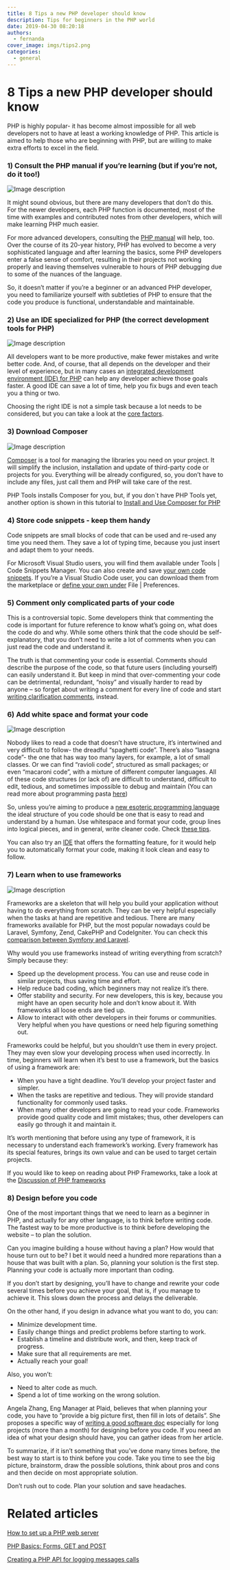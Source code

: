 ```yaml
---
title: 8 Tips a new PHP developer should know
description: Tips for beginners in the PHP world
date: 2019-04-30 08:20:18
authors:
  - fernanda
cover_image: imgs/tips2.png
categories:
  - general
---
```


# 8 Tips a new PHP developer should know

PHP is highly popular- it has become almost impossible for all web developers not to have at least a working knowledge of PHP. This article is aimed to help those who are beginning with PHP, but are willing to make extra efforts to excel in the field.

<!-- more -->

### 1) Consult the PHP manual if you’re learning (but if you’re not, do it too!)

![Image description](imgs/php_manual_example2.jpg)

It might sound obvious, but there are many developers that don’t do this. For the newer developers, each PHP function is documented, most of the time with examples and contributed notes from other developers, which will make learning PHP much easier.

For more advanced developers, consulting the [PHP manual](https://www.php.net/docs.php) will help, too. Over the course of its 20-year history, PHP has evolved to become a very sophisticated language and after learning the basics, some PHP developers enter a false sense of comfort, resulting in their projects not working properly and leaving themselves vulnerable to hours of PHP debugging due to some of the nuances of the language. 

So, it doesn’t matter if you’re a beginner or an advanced PHP developer, you need to familiarize yourself with subtleties of PHP to ensure that the code you produce is functional, understandable and maintainable.



### 2) Use an IDE specialized for PHP (the correct development tools for PHP)

![Image description](imgs/phptools-editor[7506].gif)

All developers want to be more productive, make fewer mistakes and write better code. And, of course, that all depends on the developer and their level of experience, but in many cases an [integrated development environment (IDE) for PHP](https://www.devsense.com/) can help any developer achieve those goals faster. A good IDE can save a lot of time, help you fix bugs and even teach you a thing or two.

Choosing the right IDE is not a simple task because a lot needs to be considered, but you can take a look at the [core factors](https://blog.devsense.com/en/2019/03/factors-to-consider-when-choosing-your-php-development-tool).


### 3) Download Composer

![Image description](imgs/composer_4.jpg)

[Composer](https://getcomposer.org/doc/00-intro.md) is a tool for managing the libraries you need on your project. It will simplify the inclusion, installation and update of third-party code or projects for you. Everything will be already configured, so, you don’t have to include any files, just call them and PHP will take care of the rest.

PHP Tools installs Composer for you, but, if you don´t have PHP Tools yet, another option is shown in this tutorial to [Install and Use Composer for PHP](https://blog.devsense.com/installing-and-user-composer-for-php)



### 4) Store code snippets - keep them handy

Code snippets are small blocks of code that can be used and re-used any time you need them. They save a lot of typing time, because you just insert and adapt them to your needs.

For Microsoft Visual Studio users, you will find them available under Tools | Code Snippets Manager. You can also create and save [your own code snippets](https://docs.microsoft.com/en-us/visualstudio/ide/walkthrough-creating-a-code-snippet?view=vs-2017). If you’re a Visual Studio Code user, you can download them from the marketplace or [define your own under](https://code.visualstudio.com/docs/editor/userdefinedsnippets) File | Preferences.

### 5) Comment only complicated parts of your code


This is a controversial topic. Some developers think that commenting the code is important for future reference to know what’s going on, what does the code do and why. While some others think that the code should be self-explanatory, that you don’t need to write a lot of comments when you can just read the code and understand it.

The truth is that commenting your code is essential. Comments should describe the purpose of the code, so that future users (including yourself) can easily understand it. But keep in mind that over-commenting your code can be detrimental, redundant, “noisy” and visually harder to read by anyone – so forget about writing a comment for every line of code and start [writing clarification comments](https://blog.devsense.com/commenting-your-php-code), instead.

### 6) Add white space and format your code

![Image description](imgs/format-document.gif)

Nobody likes to read a code that doesn’t have structure, it’s intertwined and very difficult to follow- the dreadful “spaghetti code”. There’s also “lasagna code”- the one that has way too many layers, for example, a lot of small classes. Or we can find “ravioli code”, structured as small packages; or even “macaroni code”, with a mixture of different computer languages. All of these code structures (or lack of) are difficult to understand, difficult to edit, tedious, and sometimes impossible to debug and maintain (You can read more about programming pasta [here](https://www.docsity.com/en/news/programming-2/programming-pasta-spaghetti-lasagna-ravioli-macaroni-code/))

So, unless you’re aiming to produce a [new esoteric programming language](https://en.wikipedia.org/wiki/Esoteric_programming_language#Examples) the ideal structure of you code should be one that is easy to read and understand by a human. Use whitespace and format your code, group lines into logical pieces, and in general, write cleaner code. Check [these tips](https://techindustan.com/ways-to-write-a-cleaner-code-become-a-better-programmer/).

You can also try an [IDE]( https://www.devsense.com/en/features#vscode) that offers the formatting feature, for it would help you to automatically format your code, making it look clean and easy to follow. 


### 7) Learn when to use frameworks

![Image description](imgs/1556624015_tmp_frameworks.jpg)

Frameworks are a skeleton that will help you build your application without having to do everything from scratch. They can be very helpful especially when the tasks at hand are repetitive and tedious. There are many frameworks available for PHP, but the most popular nowadays could be Laravel, Symfony, Zend, CakePHP and CodeIgniter. You can check this [comparison between Symfony and Laravel](https://blog.devsense.com/2019/02/symfony-vs-laravel).

Why would you use frameworks instead of writing everything from scratch? Simply because they:

* Speed up the development process. You can use and reuse code in similar projects, thus saving time and effort.
* Help reduce bad coding, which beginners may not realize it’s there.
* Offer stability and security. For new developers, this is key, because you might have an open security hole and don’t know about it. With frameworks all loose ends are tied up.
* Allow to interact with other developers in their forums or communities. Very helpful when you have questions or need help figuring something out.

Frameworks could be helpful, but you shouldn’t use them in every project. They may even slow your developing process when used incorrectly. In time, beginners will learn when it’s best to use a framework, but the basics of using a framework are:

* When you have a tight deadline. You’ll develop your project faster and simpler.
* When the tasks are repetitive and tedious. They will provide standard functionality for commonly used tasks.
* When many other developers are going to read your code. Frameworks provide good quality code and limit mistakes; thus, other developers can easily go through it and maintain it.


It’s worth mentioning that before using any type of framework, it is necessary to understand each framework’s working. Every framework has its special features, brings its own value and can be used to target certain projects. 

If you would like to keep on reading about PHP Frameworks, take a look at the [Discussion of PHP frameworks](https://www.jotform.com/blog/discussing-php-frameworks/) 

### 8) Design before you code

One of the most important things that we need to learn as a beginner in PHP, and actually for any other language, is to think before writing code. The fastest way to be more productive is to think before developing the website – to plan the solution.

Can you imagine building a house without having a plan? How would that house turn out to be? I bet it would need a hundred more reparations than a house that was built with a plan. So, planning your solution is the first step. Planning your code is actually more important than coding.

If you don’t start by designing, you’ll have to change and rewrite your code several times before you achieve your goal, that is, if you manage to achieve it. This slows down the process and delays the deliverable. 

On the other hand, if you design in advance what you want to do, you can:
* Minimize development time.
* Easily change things and predict problems before starting to work.
* Establish a timeline and distribute work, and then, keep track of progress.
* Make sure that all requirements are met.
* Actually reach your goal!

Also, you won’t:
* Need to alter code as much.
* Spend a lot of time working on the wrong solution.

Angela Zhang, Eng Manager at Plaid, believes that when planning your code, you have to “provide a big picture first, then fill in lots of details”. She proposes a specific way of [writing a good software doc](https://medium.freecodecamp.org/how-to-write-a-good-software-design-document-66fcf019569c) especially for long projects (more than a month) for designing before you code.  If you need an idea of what your design should have, you can gather ideas from her article.

To summarize, if it isn’t something that you’ve done many times before, the best way to start is to think before you code. Take you time to see the big picture, brainstorm, draw the possible solutions, think about pros and cons and then decide on most appropriate solution. 

Don’t rush out to code. Plan your solution and save headaches. 

# Related articles

[How to set up a PHP web server](https://blog.devsense.com/how-to-set-up-php-web-server)

[PHP Basics: Forms, GET and POST](https://blog.devsense.com/php-basics-forms-get-and-post)

[Creating a PHP API for logging messages calls](https://blog.devsense.com/creating-a-php-api-for-logging-messages-calls)


